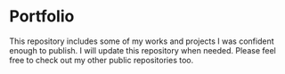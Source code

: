 # Portfolio
This repository includes some of my works and projects I was confident enough to publish. I will update this repository when needed. Please feel free to check out my other public repositories too.
